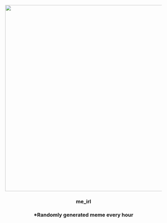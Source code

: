 <p align="center">
        <img src="https://i.redd.it/jqn36fvun5p81.jpg" width="600" height="600">
        </p>
        <h3 align="center">me_irl</h3>
        <h3 align="center">*Randomly generated meme every hour</h3>
    